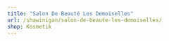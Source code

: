 ```yaml
---
title: "Salon De Beauté Les Demoiselles"
url: /shawinigan/salon-de-beaute-les-demoiselles/
shop: Kosmetik
---
```

